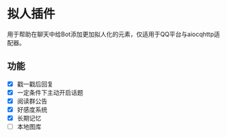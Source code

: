 # 拟人插件

用于帮助在聊天中给Bot添加更加拟人化的元素，仅适用于QQ平台与aiocqhttp适配器。

## 功能

- [x] 戳一戳后回复
- [x] 一定条件下主动开启话题
- [x] 阅读群公告 
- [x] 好感度系统
- [x] 长期记忆
- [ ] 本地图库